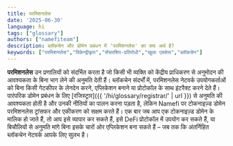 ```yaml
---
title: परमिशनलेस
date: '2025-06-30'
language: hi
tags: ["glossary"]
authors: ["namefiteam"]
description: ब्लॉकचेन और डोमेन प्रबंधन में 'परमिशनलेस' का क्या अर्थ है?
keywords: ["परमिशनलेस","विकेन्द्रीकृत","सेंसरशिप-प्रतिरोधी","खुला एक्सेस","ब्लॉकचेन"]
---
```


**परमिशनलेस** उन प्रणालियों को संदर्भित करता है जो किसी भी व्यक्ति को केंद्रीय प्राधिकरण से अनुमोदन की आवश्यकता के बिना भाग लेने की अनुमति देती हैं। ब्लॉकचेन संदर्भों में, परमिशनलेस नेटवर्क उपयोगकर्ताओं को बिना किसी गेटकीपर के लेनदेन करने, एप्लिकेशन बनाने या प्रोटोकॉल के साथ इंटरैक्ट करने देते हैं। पारंपरिक डोमेन प्रबंधन के लिए [रजिस्ट्रार]({{ '/hi/glossary/registrar/' | url }}) से अनुमति की आवश्यकता होती है और उनकी नीतियों का पालन करना पड़ता है, लेकिन Namefi पर टोकनाइज़्ड डोमेन परमिशनलेस ट्रांसफर और एकीकरण को सक्षम करते हैं। एक बार जब आप एक टोकनाइज़्ड डोमेन के मालिक हो जाते हैं, तो आप इसे व्यापार कर सकते हैं, इसे DeFi प्रोटोकॉल में उपयोग कर सकते हैं, या बिचौलियों से अनुमति मांगे बिना इसके चारों ओर एप्लिकेशन बना सकते हैं – जब तक कि अंतर्निहित ब्लॉकचेन नेटवर्क आपके लिए सुलभ है।